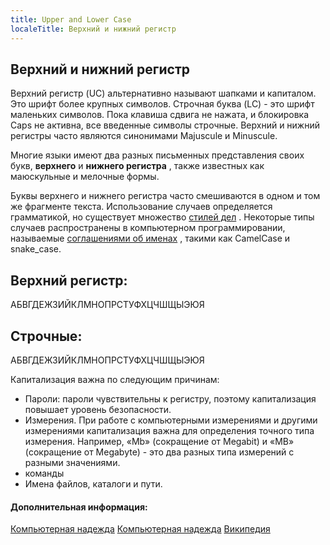 ```yaml
---
title: Upper and Lower Case
localeTitle: Верхний и нижний регистр
---
```

## Верхний и нижний регистр

Верхний регистр (UC) альтернативно называют шапками и капиталом. Это шрифт более крупных символов. Строчная буква (LC) - это шрифт маленьких символов. Пока клавиша сдвига не нажата, и блокировка Caps не активна, все введенные символы строчные. Верхний и нижний регистры часто являются синонимами Majuscule и Minuscule.

Многие языки имеют два разных письменных представления своих букв, **верхнего** и **нижнего регистра** , также известных как маюскульные и мелочные формы.

Буквы верхнего и нижнего регистра часто смешиваются в одном и том же фрагменте текста. Использование случаев определяется грамматикой, но существует множество [стилей дел](https://en.wikipedia.org/wiki/Letter_case#Case_styles) . Некоторые типы случаев распространены в компьютерном программировании, называемые [соглашениями об именах](https://guide.freecodecamp.org/javascript/naming-convention-for-javascript) , такими как CamelCase и snake\_case.

## Верхний регистр:

АБВГДЕЖЗИЙКЛМНОПРСТУФХЦЧШЩЫЭЮЯ

## Строчные:

АБВГДЕЖЗИЙКЛМНОПРСТУФХЦЧШЩЫЭЮЯ

Капитализация важна по следующим причинам:

*   Пароли: пароли чувствительны к регистру, поэтому капитализация повышает уровень безопасности.
*   Измерения. При работе с компьютерными измерениями и другими измерениями капитализация важна для определения точного типа измерения. Например, «Mb» (сокращение от Megabit) и «MB» (сокращение от Megabyte) - это два разных типа измерений с разными значениями.
*   команды
*   Имена файлов, каталоги и пути.

#### Дополнительная информация:

[Компьютерная надежда](https://www.computerhope.com/jargon/u/uppercase.htm) [Компьютерная надежда](https://www.computerhope.com/jargon/l/lowercas.htm) [Википедия](https://en.m.wikipedia.org/wiki/Letter_case)